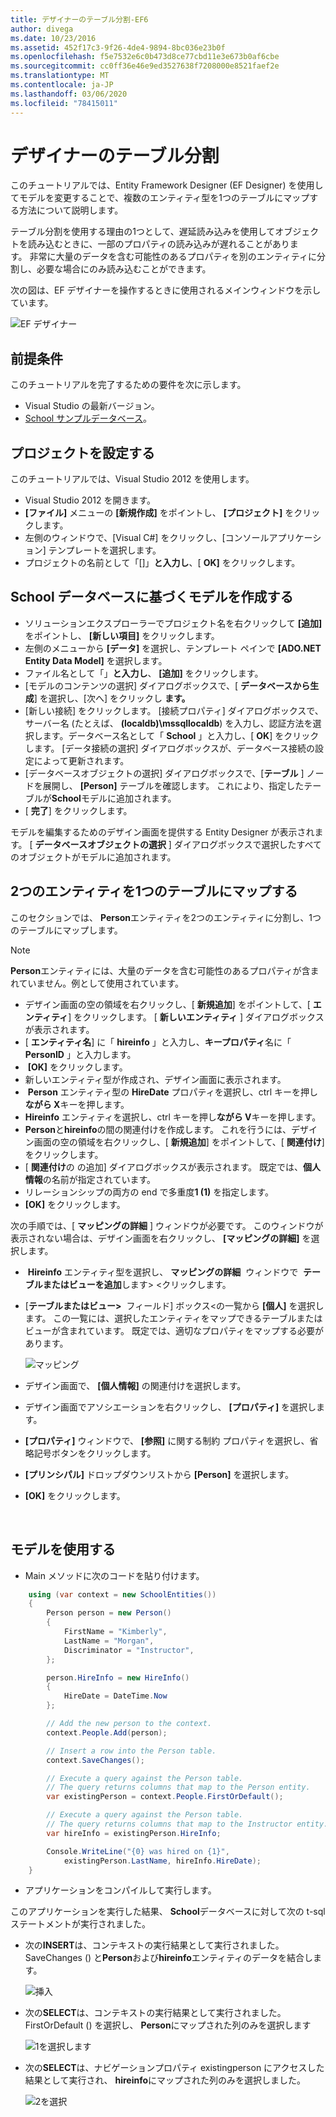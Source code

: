 ```yaml
---
title: デザイナーのテーブル分割-EF6
author: divega
ms.date: 10/23/2016
ms.assetid: 452f17c3-9f26-4de4-9894-8bc036e23b0f
ms.openlocfilehash: f5e7532e6c0b473d8ce77cbd11e3e673b0af6cbe
ms.sourcegitcommit: cc0ff36e46e9ed3527638f7208000e8521faef2e
ms.translationtype: MT
ms.contentlocale: ja-JP
ms.lasthandoff: 03/06/2020
ms.locfileid: "78415011"
---
```

# <a name="designer-table-splitting"></a>デザイナーのテーブル分割
このチュートリアルでは、Entity Framework Designer (EF Designer) を使用してモデルを変更することで、複数のエンティティ型を1つのテーブルにマップする方法について説明します。

テーブル分割を使用する理由の1つとして、遅延読み込みを使用してオブジェクトを読み込むときに、一部のプロパティの読み込みが遅れることがあります。 非常に大量のデータを含む可能性のあるプロパティを別のエンティティに分割し、必要な場合にのみ読み込むことができます。

次の図は、EF デザイナーを操作するときに使用されるメインウィンドウを示しています。

![EF デザイナー](~/ef6/media/efdesigner.png)

## <a name="prerequisites"></a>前提条件

このチュートリアルを完了するための要件を次に示します。

- Visual Studio の最新バージョン。
- [School サンプルデータベース](~/ef6/resources/school-database.md)。

## <a name="set-up-the-project"></a>プロジェクトを設定する

このチュートリアルでは、Visual Studio 2012 を使用します。

-   Visual Studio 2012 を開きます。
-   **[ファイル]** メニューの **[新規作成]** をポイントし、 **[プロジェクト]** をクリックします。
-   左側のウィンドウで、[Visual C\#] をクリックし、[コンソールアプリケーション] テンプレートを選択します。
-   プロジェクトの名前として「[]」**と入力し**、[ **OK]** をクリックします。

## <a name="create-a-model-based-on-the-school-database"></a>School データベースに基づくモデルを作成する

-   ソリューションエクスプローラーでプロジェクト名を右クリックして **[追加]** をポイントし、 **[新しい項目]** をクリックします。
-   左側のメニューから **[データ]** を選択し、テンプレート ペインで  **[ADO.NET Entity Data Model]** を選択します。
-   ファイル名として「」**と入力し**、 **[追加]** をクリックします。
-   [モデルのコンテンツの選択] ダイアログボックスで、[ **データベースから生成**] を選択し、[次へ] をクリックし **ます。**
-   [新しい接続] をクリックします。 [接続プロパティ] ダイアログボックスで、サーバー名 (たとえば、 **(localdb)\\mssqllocaldb**) を入力し、認証方法を選択します。データベース名として「 **School** 」と入力し、[ **OK**] をクリックします。
    [データ接続の選択] ダイアログボックスが、データベース接続の設定によって更新されます。
-   [データベースオブジェクトの選択] ダイアログボックスで、[**テーブル** ] ノードを展開し、 **[Person]** テーブルを確認します。 これにより、指定したテーブルが**School**モデルに追加されます。
-   [ **完了**] をクリックします。

モデルを編集するためのデザイン画面を提供する Entity Designer が表示されます。 [ **データベースオブジェクトの選択** ] ダイアログボックスで選択したすべてのオブジェクトがモデルに追加されます。

## <a name="map-two-entities-to-a-single-table"></a>2つのエンティティを1つのテーブルにマップする

このセクションでは、 **Person**エンティティを2つのエンティティに分割し、1つのテーブルにマップします。

> [!NOTE]
> **Person**エンティティには、大量のデータを含む可能性のあるプロパティが含まれていません。例として使用されています。

-   デザイン画面の空の領域を右クリックし、[ **新規追加**] をポイントして、[ **エンティティ**] をクリックします。
    [ **新しいエンティティ** ] ダイアログボックスが表示されます。
-   [ **エンティティ名**] に「 **hireinfo** 」と入力し、**キープロパティ**名に「 **PersonID** 」と入力します。
-    **[OK]** をクリックします。
-   新しいエンティティ型が作成され、デザイン画面に表示されます。
-    **Person** エンティティ型の **HireDate** プロパティを選択し、ctrl キーを押し**ながら X**キーを押します。
-   **Hireinfo** エンティティを選択し、ctrl キーを押し**ながら V**キーを押します。
-   **Person**と**hireinfo**の間の関連付けを作成します。 これを行うには、デザイン画面の空の領域を右クリックし、[ **新規追加**] をポイントして、[ **関連付け**] をクリックします。
-   [ **関連付け**の の追加] ダイアログボックスが表示されます。 既定では、**個人情報**の名前が指定されています。
-   リレーションシップの両方の end で多重度**1 (1)** を指定します。
-   **[OK]** をクリックします。

次の手順では、[ **マッピングの詳細** ] ウィンドウが必要です。 このウィンドウが表示されない場合は、デザイン画面を右クリックし、 **[マッピングの詳細]** を選択します。

-    **Hireinfo** エンティティ型を選択し、 **マッピングの詳細**  ウィンドウで  **テーブルまたはビューを追加**します&gt; &lt;クリックします。
-   [**テーブルまたはビュー&gt;**  フィールド] ボックス&lt;の一覧から **[個人]** を選択します。 この一覧には、選択したエンティティをマップできるテーブルまたはビューが含まれています。
    既定では、適切なプロパティをマップする必要があります。

    ![マッピング](~/ef6/media/mapping.png)

-   デザイン画面で、 **[個人情報]** の関連付けを選択します。
-   デザイン画面でアソシエーションを右クリックし、 **[プロパティ]** を選択します。
-   **[プロパティ]** ウィンドウで、 **[参照]** に関する制約 プロパティを選択し、省略記号ボタンをクリックします。
-   **[プリンシパル]** ドロップダウンリストから **[Person]** を選択します。
-   **[OK]** をクリックします。

 

## <a name="use-the-model"></a>モデルを使用する

-   Main メソッドに次のコードを貼り付けます。

``` csharp
    using (var context = new SchoolEntities())
    {
        Person person = new Person()
        {
            FirstName = "Kimberly",
            LastName = "Morgan",
            Discriminator = "Instructor",
        };

        person.HireInfo = new HireInfo()
        {
            HireDate = DateTime.Now
        };

        // Add the new person to the context.
        context.People.Add(person);

        // Insert a row into the Person table.  
        context.SaveChanges();

        // Execute a query against the Person table.
        // The query returns columns that map to the Person entity.
        var existingPerson = context.People.FirstOrDefault();

        // Execute a query against the Person table.
        // The query returns columns that map to the Instructor entity.
        var hireInfo = existingPerson.HireInfo;

        Console.WriteLine("{0} was hired on {1}",
            existingPerson.LastName, hireInfo.HireDate);
    }
```
-   アプリケーションをコンパイルして実行します。

このアプリケーションを実行した結果、 **School**データベースに対して次の t-sql ステートメントが実行されました。 

-   次の**INSERT**は、コンテキストの実行結果として実行されました。SaveChanges () と**Person**および**hireinfo**エンティティのデータを結合します。

    ![挿入](~/ef6/media/insert.png)

-   次の**SELECT**は、コンテキストの実行結果として実行されました。FirstOrDefault () を選択し、 **Person**にマップされた列のみを選択します

    ![1を選択します](~/ef6/media/select1.png)

-   次の**SELECT**は、ナビゲーションプロパティ existingperson にアクセスした結果として実行され、 **hireinfo**にマップされた列のみを選択しました。

    ![2を選択](~/ef6/media/select2.png)
